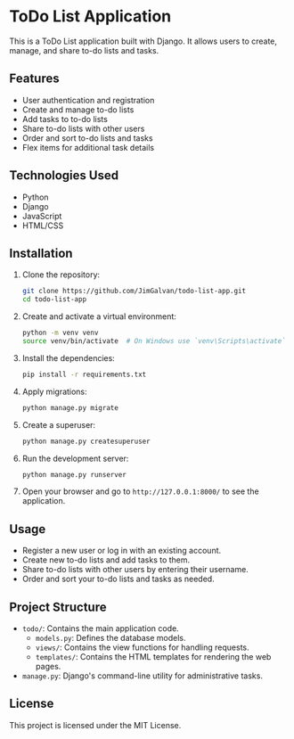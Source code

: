 # ToDo List Application

This is a ToDo List application built with Django. It allows users to create, manage, and share to-do lists and tasks.

## Features

- User authentication and registration
- Create and manage to-do lists
- Add tasks to to-do lists
- Share to-do lists with other users
- Order and sort to-do lists and tasks
- Flex items for additional task details

## Technologies Used

- Python
- Django
- JavaScript
- HTML/CSS

## Installation

1. Clone the repository:
    ```sh
    git clone https://github.com/JimGalvan/todo-list-app.git
    cd todo-list-app
    ```

2. Create and activate a virtual environment:
    ```sh
    python -m venv venv
    source venv/bin/activate  # On Windows use `venv\Scripts\activate`
    ```

3. Install the dependencies:
    ```sh
    pip install -r requirements.txt
    ```

4. Apply migrations:
    ```sh
    python manage.py migrate
    ```

5. Create a superuser:
    ```sh
    python manage.py createsuperuser
    ```

6. Run the development server:
    ```sh
    python manage.py runserver
    ```

7. Open your browser and go to `http://127.0.0.1:8000/` to see the application.

## Usage

- Register a new user or log in with an existing account.
- Create new to-do lists and add tasks to them.
- Share to-do lists with other users by entering their username.
- Order and sort your to-do lists and tasks as needed.

## Project Structure

- `todo/`: Contains the main application code.
  - `models.py`: Defines the database models.
  - `views/`: Contains the view functions for handling requests.
  - `templates/`: Contains the HTML templates for rendering the web pages.
- `manage.py`: Django's command-line utility for administrative tasks.

## License

This project is licensed under the MIT License.
